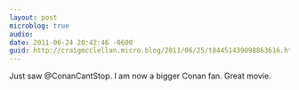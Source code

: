 ```yaml
---
layout: post
microblog: true
audio: 
date: 2011-06-24 20:42:46 -0600
guid: http://craigmcclellan.micro.blog/2011/06/25/t84451439098863616.html
---
```

Just saw @ConanCantStop. I am now a bigger Conan fan. Great movie.
